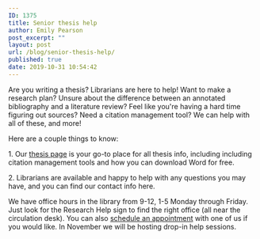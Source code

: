 ```yaml
---
ID: 1375
title: Senior thesis help
author: Emily Pearson
post_excerpt: ""
layout: post
url: /blog/senior-thesis-help/
published: true
date: 2019-10-31 10:54:42
---
```

<!-- wp:paragraph -->
<p>Are you writing a thesis?  Librarians are here to help! Want to make a research plan? Unsure about the difference between an annotated bibliography and a literature review? Feel like you're having a hard time figuring out sources? Need a citation management tool? We can help with all of these, and more! </p>
<!-- /wp:paragraph -->

<!-- wp:paragraph -->
<p>Here are a couple things to know:</p>
<!-- /wp:paragraph -->

<!-- wp:paragraph -->
<p>1. Our <a href="https://library.whitman.edu/thesis/">thesis page</a> is your go-to place for all thesis info, including including citation management tools and how you can download Word for free.</p>
<!-- /wp:paragraph -->

<!-- wp:paragraph -->
<p>2. Librarians are available and happy to help with any questions you may have, and you can find our contact info here.</p>
<!-- /wp:paragraph -->

<!-- wp:paragraph -->
<p>We have office hours in the library from 9-12, 1-5 Monday&nbsp;through&nbsp;Friday. Just look for the Research Help sign to find the right office (all near the circulation desk). You can also <a href="https://library.whitman.edu/appointments/">schedule an appointment</a> with one of us if you would like. In November we will be hosting drop-in help sessions. </p>
<!-- /wp:paragraph -->